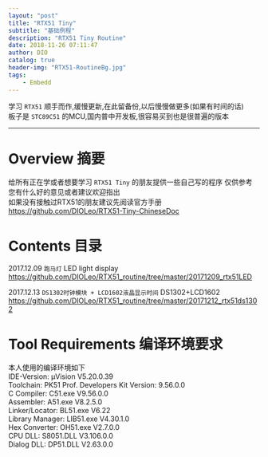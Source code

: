 ```yaml
---
layout: "post"
title: "RTX51 Tiny"
subtitle: "基础例程"
description: "RTX51 Tiny Routine"
date: 2018-11-26 07:11:47
author: DIO
catalog: true
header-img: "RTX51-RoutineBg.jpg"
tags: 
    - Embedd
---
```


学习 `RTX51` 顺手而作,缓慢更新,在此留备份,以后慢慢做更多(如果有时间的话)  
板子是 `STC89C51` 的MCU,国内普中开发板,很容易买到也是很普遍的版本  

***  

# Overview 摘要  

给所有正在学或者想要学习 `RTX51 Tiny` 的朋友提供一些自己写的程序 仅供参考  
您有什么好的意见或者建议欢迎指出  
如果没有接触过RTX51的朋友建议先阅读官方手册 https://github.com/DIOLeo/RTX51-Tiny-ChineseDoc  

# Contents 目录  

2017.12.09 `跑马灯` LED light display  
https://github.com/DIOLeo/RTX51_routine/tree/master/20171209_rtx51LED  

2017.12.13 `DS1302时钟模块 + LCD1602液晶显示时间` DS1302+LCD1602  
https://github.com/DIOLeo/RTX51_routine/tree/master/20171212_rtx51ds1302  

# Tool Requirements 编译环境要求  

本人使用的编译环境如下  
IDE-Version: μVision V5.20.0.39  
Toolchain: PK51 Prof. Developers Kit Version: 9.56.0.0  
C Compiler: C51.exe V9.56.0.0  
Assembler: A51.exe V8.2.5.0  
Linker/Locator: BL51.exe V6.22  
Library Manager: LIB51.exe V4.30.1.0  
Hex Converter: OH51.exe V2.7.0.0  
CPU DLL: S8051.DLL V3.106.0.0  
Dialog DLL: DP51.DLL V2.63.0.0  
